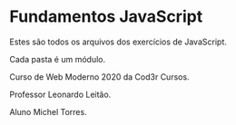 # Fundamentos JavaScript

Estes são todos os arquivos dos exercícios de JavaScript. 

Cada pasta é um módulo.

Curso de Web Moderno 2020 da Cod3r Cursos.

Professor Leonardo Leitão.

Aluno Michel Torres.
